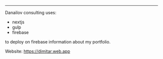 ___ 

Danailov consulting uses: 
- nextjs
- gulp
- firebase

to deploy on firebase information about my portfolio.

Website: https://dimitar.web.app
